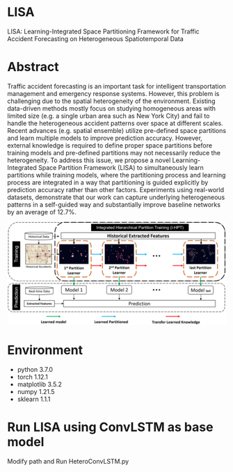 # LISA
LISA: Learning-Integrated Space Partitioning Framework for Traffic Accident Forecasting on Heterogeneous Spatiotemporal Data

# Abstract
Traffic accident forecasting is an important task for intelligent transportation management and emergency response systems. However, this problem is challenging due to the spatial heterogeneity of the environment. Existing data-driven methods mostly focus on studying homogeneous areas with limited size (e.g. a single urban area such as New York City) and fail to handle the heterogeneous accident patterns over space at different scales. Recent advances (e.g. spatial ensemble) utilize pre-defined space partitions and learn multiple models to improve prediction accuracy. However, external knowledge is required to define proper space partitions before training models and pre-defined partitions may not necessarily reduce the heterogeneity. To address this issue, we propose a novel Learning-Integrated Space Partition Framework (LISA) to simultaneously learn partitions while training models, where the partitioning process and learning process are integrated in a way that partitioning is guided explicitly by prediction accuracy rather than other factors. Experiments using real-world datasets, demonstrate that our work can capture underlying heterogeneous patterns in a self-guided way and substantially improve baseline networks by an average of 12.7%.

![alt text](https://github.com/BANG23333/LISA/blob/main/img/Multi-SP.png)

# Environment
- python 3.7.0
- torch 1.12.1
- matplotlib 3.5.2
- numpy 1.21.5
- sklearn 1.1.1

# Run LISA using ConvLSTM as base model
Modify path and Run HeteroConvLSTM.py
